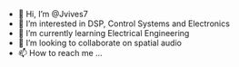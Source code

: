 - 👋 Hi, I’m @Jvives7
- 👀 I’m interested in DSP, Control Systems and Electronics
- 🌱 I’m currently learning Electrical Engineering 
- 💞️ I’m looking to collaborate on spatial audio
- 📫 How to reach me ...

<!---
Jvives7/Jvives7 is a ✨ special ✨ repository because its `README.md` (this file) appears on your GitHub profile.
You can click the Preview link to take a look at your changes.
--->
